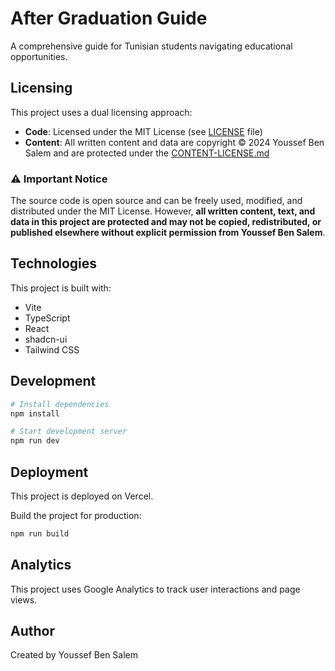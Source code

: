 # After Graduation Guide

A comprehensive guide for Tunisian students navigating educational opportunities.

## Licensing

This project uses a dual licensing approach:

- **Code**: Licensed under the MIT License (see [LICENSE](LICENSE) file)
- **Content**: All written content and data are copyright © 2024 Youssef Ben Salem and are protected under the [CONTENT-LICENSE.md](CONTENT-LICENSE.md)

### ⚠️ Important Notice

The source code is open source and can be freely used, modified, and distributed under the MIT License. However, **all written content, text, and data in this project are protected and may not be copied, redistributed, or published elsewhere without explicit permission from Youssef Ben Salem**.

## Technologies

This project is built with:

- Vite
- TypeScript
- React
- shadcn-ui
- Tailwind CSS

## Development

```sh
# Install dependencies
npm install

# Start development server
npm run dev
```

## Deployment

This project is deployed on Vercel.

Build the project for production:

```sh
npm run build
```

## Analytics

This project uses Google Analytics to track user interactions and page views.

## Author

Created by Youssef Ben Salem

